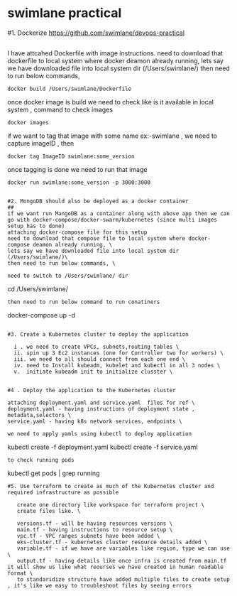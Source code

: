 # swimlane practical 
#1. Dockerize https://github.com/swimlane/devops-practical
##
I have attcahed Dockerfile with image instructions.
need to download that dockerfile to local system where docker deamon already running,
lets say we have downloaded file into local system dir (/Users/swimlane/)
then need to run below commands, 
```
docker build /Users/swimlane/Dockerfile  
```
once docker image is build we need to check like is it available in local system , 
command to check images 
```
docker images
```
if we want to tag that image with some name ex:-swimlane , we need to capture imageID , then 
```
docker tag ImageID swimlane:some_version 
```
once tagging is done we need to run that image
```
docker run swimlane:some_version -p 3000:3000


#2. MongoDB should also be deployed as a docker container
##
if we want run MangoDB as a container along with above app then we can go with docker-compose/docker-swarm/kubernetes (since multi images setup has to done) 
attaching docker-compose file for this setup 
need to download that compose file to local system where docker-compose deamon already running, \
lets say we have downloaded file into local system dir (/Users/swimlane/)\
then need to run below commands, \

need to switch to /Users/swimlane/ dir
```
cd /Users/swimlane/
```
then need to run below command to run conatiners
```
docker-compose up -d 
```

#3. Create a Kubernetes cluster to deploy the application 

  i . we need to create VPCs, subnets,routing tables \
  ii. spin up 3 Ec2 instances (one for Controller two for workers) \
  iii. we need to all should connect from each one end \
  iv. need to Install kubeadm, kubelet and kubectl in all 3 nodes \
  v.  initiate kubeadm init to initialize clusster \


#4 . Deploy the application to the Kubernetes cluster

attaching deployment.yaml and service.yaml  files for ref \
deployment.yaml - having instructions of deployment state , metadata,selectors \
service.yaml - having k8s network services, endpoints \

we need to apply yamls using kubectl to deploy application
```
kubectl create -f deployment.yaml
kubectl create -f service.yaml
```
to check running pods
```
kubectl get pods | grep running 
```
#5. Use terraform to create as much of the Kubernetes cluster and required infrastructure as possible

   create one directory like workspace for terraform project \
   create files like. \
   
   versions.tf - will be having resources versions \
   main.tf - having instructions to resource setup \
   vpc.tf - VPC ranges subnets have been added \
   eks-cluster.tf - kubernetes cluster resource details added \
   variable.tf - if we have are variables like region, type we can use \
   output.tf - having details like once infra is created from main.tf it will show us like what reourses we have created in human readable format \
   to standaridize structure have added multiple files to create setup , it's like we easy to troubleshoot files by seeing errors 
  
 
